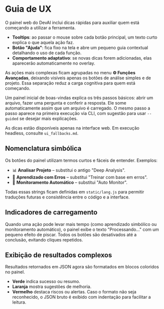 # Guia de UX

O painel web do DevAI inclui dicas rápidas para auxiliar quem está começando a utilizar a ferramenta.

- **Tooltips**: ao passar o mouse sobre cada botão principal, um texto curto explica o que aquela ação faz.
- **Botão "Ajuda"**: fica fixo na tela e abre um pequeno guia contextual detalhando o uso de cada função.
- **Comportamento adaptativo**: se novas dicas forem adicionadas, elas aparecerão automaticamente no overlay.

As ações mais complexas ficam agrupadas no menu **⚙️ Funções Avançadas**, deixando visíveis apenas os botões de análise simples e de projeto. Essa separação reduz a carga cognitiva para quem está começando.

Um painel inicial de boas-vindas explica os três passos básicos: abrir um arquivo, fazer uma pergunta e conferir a resposta. Ele some automaticamente assim que um arquivo é carregado. O mesmo passo a passo aparece na primeira execução via CLI, com sugestão para usar `--guided` se desejar mais explicações.

As dicas estão disponíveis apenas na interface web. Em execução headless, consulte `ui_fallbacks.md`.

## Nomenclatura simbólica

Os botões do painel utilizam termos curtos e fáceis de entender.
Exemplos:

- 📊 **Analisar Projeto** – substitui o antigo "Deep Analysis".
- 🧠 **Aprendizado com Erros** – substitui "Treinar com base em erros".
- 🧭 **Monitoramento Automático** – substitui "Auto Monitor".

Todas essas strings ficam definidas em `static/lang.js` para permitir traduções futuras e consistência entre o código e a interface.

## Indicadores de carregamento

Quando uma ação pode levar mais tempo (como aprendizado simbólico ou monitoramento automático), o painel exibe o texto "Processando..." com um pequeno efeito de piscar. Todos os botões são desativados até a conclusão, evitando cliques repetidos.

## Exibição de resultados complexos

Resultados retornados em JSON agora são formatados em blocos coloridos no painel.
- **Verde** indica sucesso ou resumo.
- **Laranja** mostra sugestões de melhoria.
- **Vermelho** destaca riscos ou alertas.
Caso o formato não seja reconhecido, o JSON bruto é exibido com indentação para facilitar a leitura.
